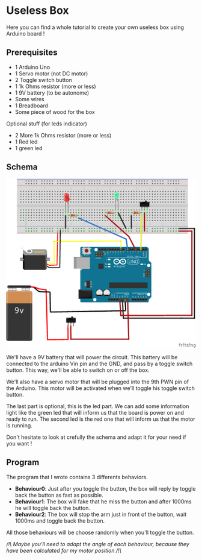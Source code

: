 # Useless Box
Here you can find a whole tutorial to create your own useless box using Arduino board ! 

## Prerequisites

- 1 Arduino Uno
- 1 Servo motor (not DC motor)
- 2 Toggle switch button
- 1 1k Ohms resistor (more or less)
- 1 9V battery (to be autonome)
- Some wires
- 1 Breadboard
- Some piece of wood for the box

Optional stuff (for leds indicator)
- 2 More 1k Ohms resistor (more or less)
- 1 Red led
- 1 green led

## Schema
![UselessBox Schema](https://github.com/gollgot/uselessBox/blob/master/schema/useless_box_schema.png "UselessBox Schema")

We'll have a 9V battery that will power the circuit. This battery will be connected to the arduino Vin pin and the GND, and pass by a toggle switch button. This way, we'll be able to switch on or off the box.

We'll also have a servo motor that will be plugged into the 9th PWN pin of the Arduino. This motor will be activated when we'll toggle his toggle switch button.

The last part is optional, this is the led part. We can add some information light like the green led that will inform us that the board is power on and ready to run. The second led is the red one that will inform us that the motor is running.

Don't hesitate to look at crefully the schema and adapt it for your need if you want ! 

## Program
The program that I wrote contains 3 differents behaviors.
- **Behaviour0**: Just after you toggle the button, the box will reply by toggle back the button as fast as possible. 
- **Behaviour1**: The box will fake that he miss the button and after 1000ms he will toggle back the button.
- **Behaviour2**: The box will stop the arm just in front of the button, wait 1000ms and toggle back the button.

All those behaviours will be choose randomly when you'll toggle the button.

*/!\ Maybe you'll need to adapt the angle of each behaviour, because they have been calculated for my motor position /!\\*